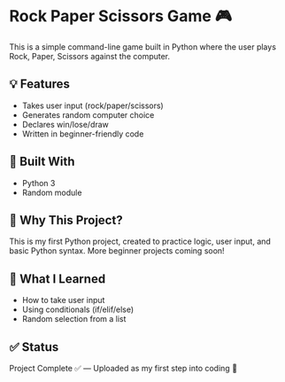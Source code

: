 # Rock Paper Scissors Game 🎮

This is a simple command-line game built in Python where the user plays Rock, Paper, Scissors against the computer.

## 💡 Features
- Takes user input (rock/paper/scissors)
- Generates random computer choice
- Declares win/lose/draw
- Written in beginner-friendly code

## 🔧 Built With
- Python 3
- Random module

## 🚀 Why This Project?
This is my first Python project, created to practice logic, user input, and basic Python syntax. More beginner projects coming soon!

## 🧠 What I Learned
- How to take user input  
- Using conditionals (if/elif/else)  
- Random selection from a list  

## ✅ Status
Project Complete ✅ — Uploaded as my first step into coding 🚀
